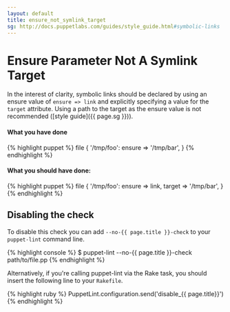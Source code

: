 ```yaml
---
layout: default
title: ensure_not_symlink_target
sg: http://docs.puppetlabs.com/guides/style_guide.html#symbolic-links
---
```


# Ensure Parameter Not A Symlink Target

In the interest of clarity, symbolic links should be declared by using an
ensure value of `ensure => link` and explicitly specifying a value for the
`target` attribute.  Using a path to the target as the ensure value is not
recommended ([style guide]({{ page.sg }})).

#### What you have done
{% highlight puppet %}
file { '/tmp/foo':
  ensure => '/tmp/bar',
}
{% endhighlight %}

#### What you should have done:
{% highlight puppet %}
file { '/tmp/foo':
  ensure => link,
  target => '/tmp/bar',
}
{% endhighlight %}

## Disabling the check

To disable this check you can add `--no-{{ page.title }}-check` to your
`puppet-lint` command line.

{% highlight console %}
$ puppet-lint --no-{{ page.title }}-check path/to/file.pp
{% endhighlight %}

Alternatively, if you're calling puppet-lint via the Rake task, you should
insert the following line to your `Rakefile`.

{% highlight ruby %}
PuppetLint.configuration.send('disable_{{ page.title}}')
{% endhighlight %}
